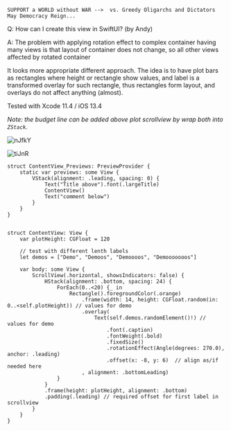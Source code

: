 ```
SUPPORT a WORLD without WAR -->  vs. Greedy Oligarchs and Dictators
May Democracy Reign... 
```

Q: How can I create this view in SwiftUI? (by Andy)

A: The problem with applying rotation effect to complex container having many views is that layout of container does not change, so all other views affected by rotated container

It looks more appropriate different approach. The idea is to have plot bars as rectangles where height or rectangle show values, and label is a transformed overlay for such rectangle, thus rectangles form layout, and overlays do not affect anything (almost).

Tested with Xcode 11.4 / iOS 13.4

*Note: the budget line can be added above plot scrollview by wrap both into `ZStack`.*

![nJfkY](https://user-images.githubusercontent.com/62171579/169449732-2d323d33-0d28-4490-9d5d-56bc435e936c.png)

![tiJnR](https://user-images.githubusercontent.com/62171579/169449689-b0f114cb-b81f-4be9-96af-1d3b584d04be.gif)

```
struct ContentView_Previews: PreviewProvider {
    static var previews: some View {
        VStack(alignment: .leading, spacing: 0) {
            Text("Title above").font(.largeTitle)
            ContentView()
            Text("comment below")
        }
    }
}


struct ContentView: View {
    var plotHeight: CGFloat = 120

    // test with different lenth labels
    let demos = ["Demo", "Demoos", "Demoooos", "Demooooooos"]

    var body: some View {
        ScrollView(.horizontal, showsIndicators: false) {
            HStack(alignment: .bottom, spacing: 24) {
                ForEach(0..<20) {_ in
                    Rectangle().foregroundColor(.orange)
                        .frame(width: 14, height: CGFloat.random(in: 0..<self.plotHeight)) // values for demo
                        .overlay(
                            Text(self.demos.randomElement()!) // values for demo
                                .font(.caption)
                                .fontWeight(.bold)
                                .fixedSize()
                                .rotationEffect(Angle(degrees: 270.0), anchor: .leading)
                                .offset(x: -8, y: 6)  // align as/if needed here
                        , alignment: .bottomLeading)
                }
            }
            .frame(height: plotHeight, alignment: .bottom)
            .padding(.leading) // required offset for first label in scrollview
        }
    }
}
```
